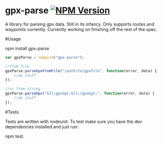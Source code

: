 gpx-parse [![NPM Version](https://badge.fury.io/js/gpx-parse.png)](https://badge.fury.io/js/gpx-parse)
========

A library for parsing gpx data. Still in its infancy. Only supports routes and waypoints currently. Currently working on finishing off the rest of the spec.

#Usage

npm install gpx-parse

```javascript
var gpxParse = require("gpx-parse");

//from file
gpxParse.parseGpxFromFile("/path/to/gpxFile", function(error, data) {
	//do stuff
});

//or from string
gpxParse.parseGpx("&lt;gpx&gt;&lt;/gpx&gt;", function(error, data) {
	//do stuff
});

```

#Tests

Tests are written with nodeunit. To test make sure you have the dev dependencies installed and just run:

npm test.
